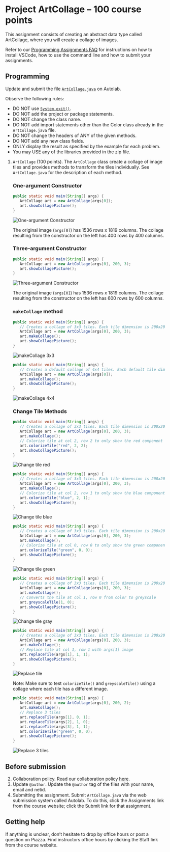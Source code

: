 # Project ArtCollage – 100 course points
This assignment consists of creating an abstract data type called ArtCollage, where you will create a collage of images.

Refer to our [Programming Assignments FAQ](https://introcs.cs.rutgers.edu/assignment-faq/) for instructions on how to install VSCode, how to use the command line and how to submit your assignments.

## Programming
Update and submit the file [`ArtCollage.java`]() on Autolab.

Observe the following rules:

- DO NOT use [`System.exit()`](https://docs.oracle.com/en/java/javase/14/docs/api/java.base/java/lang/System.html#exit(int)).
- DO NOT add the project or package statements.
- DO NOT change the class name.
- DO NOT add import statements other than the Color class already in the `ArtCollage.java` file.
- DO NOT change the headers of ANY of the given methods.
- DO NOT add any new class fields.
- ONLY display the result as specified by the example for each problem.
- You may USE any of the libraries provided in the zip file.

1. `ArtCollage` (100 points). The `ArtCollage` class create a collage of image tiles and provides methods to transform the tiles individually. See `ArtCollage.java` for the description of each method.
   
   ### One-argument Constructor
   ```java
   public static void main(String[] args) {
      ArtCollage art = new ArtCollage(args[0]);
      art.showCollagePicture();
   }
   ```

   ![One-argument Constructor](img/One-argument-constructor.png "One-argument Constructor")

   The original image (`args[0]`) has 1536 rows x 1819 columns. The collage resulting from the constructor on the left has 400 rows by 400 columns.

   ### Three-argument Constructor
   ```java
   public static void main(String[] args) {
      ArtCollage art = new ArtCollage(args[0], 200, 3);
      art.showCollagePicture();
   }
   ```

   ![Three-argument Constructor](img/Three-argument-constructor.png "Three-argument Constructor")

   The original image (`args[0]`) has 1536 rows x 1819 columns. The collage resulting from the constructor on the left has 600 rows by 600 columns.

   ### `makeCollage` method
   ```java
   public static void main(String[] args) {
      // Creates a collage of 3x3 tiles. Each tile dimension is 200x200 pixels.
      ArtCollage art = new ArtCollage(args[0], 200, 3);
      art.makeCollage();
      art.showCollagePicture();
   }
   ```

   ![makeCollage 3x3](img/makeCollage-3x3.png "makeCollage 3x3")

   ```java
   public static void main(String[] args) {
      // Creates a default collage of 4x4 tiles. Each default tile dimension is 100x100 pixels.
      ArtCollage art = new ArtCollage(args[0]);
      art.makeCollage();
      art.showCollagePicture();
   }
   ```

   ![makeCollage 4x4](img/makeCollage-4x4.png "makeCollage 4x4")

   ### Change Tile Methods

   ```java
   public static void main(String[] args) {
      // Creates a collage of 3x3 tiles. Each tile dimension is 200x200 pixels
      ArtCollage art = new ArtCollage(args[0], 200, 3);
      art.makeCollage();
      // Colorize tile at col 2, row 2 to only show the red component
      art.colorizeTile("red", 2, 2);
      art.showCollagePicture();
   }
   ```

   ![Change tile red](img/change-tile-red.png "Change tile red")

   ```java
   public static void main(String[] args) {
      // Creates a collage of 3x3 tiles. Each tile dimension is 200x200 pixels
      ArtCollage art = new ArtCollage(args[0], 200, 3);
      art.makeCollage();
      // Colorize tile at col 2, row 1 to only show the blue component
      art.colorizeTile("blue", 2, 1);
      art.showCollagePicture();
   }
   ```

   ![Change tile blue](img/change-tile-blue.png "Change tile blue")

   ```java
   public static void main(String[] args) {
      // Creates a collage of 3x3 tiles. Each tile dimension is 200x200 pixels
      ArtCollage art = new ArtCollage(args[0], 200, 3);
      art.makeCollage();
      // Colorize tile at col 0, row 0 to only show the green component
      art.colorizeTile("green", 0, 0);
      art.showCollagePicture();
   }
   ```

   ![Change tile green](img/change-tile-green.png "Change tile green")

   ```java
   public static void main(String[] args) {
      // Creates a collage of 3x3 tiles. Each tile dimension is 200x200 pixels
      ArtCollage art = new ArtCollage(args[0], 200, 3);
      art.makeCollage();
      // Converts the tile at col 1, row 0 from color to greyscale
      art.greyscaleTile(1, 0);
      art.showCollagePicture();
   }
   ```

   ![Change tile gray](img/change-tile-gray.png "Change tile gray")

   ```java
   public static void main(String[] args) {
      // Creates a collage of 3x3 tiles. Each tile dimension is 200x200 pixels
      ArtCollage art = new ArtCollage(args[0], 200, 3);
      art.makeCollage();
      // Replace tile at col 1, row 1 with args[1] image
      art.replaceTile(args[1], 1, 1);
      art.showCollagePicture();
   }
   ```

   ![Replace tile](img/replace-tile.png "Replace tile")

   Note: Make sure to test `colorizeTile()` and `greyscaleTile()` using a collage where each tile has a different image.
   ```java
   public static void main(String[] args) {
      ArtCollage art = new ArtCollage(args[0], 200, 2);
      art.makeCollage();
      // Replace 3 tiles
      art.replaceTile(args[1], 0, 1);
      art.replaceTile(args[2], 1, 0);
      art.replaceTile(args[3], 1, 1);
      art.colorizeTile("green", 0, 0);
      art.showCollagePicture();
   }
   ```

   ![Replace 3 tiles](img/replace-3-tiles.png "Replace 3 tiles")

## Before submission
2. Collaboration policy. Read our collaboration policy [here](https://introcs.cs.rutgers.edu/#academic-integrity).
3. Update `@author`. Update the `@author` tag of the files with your name, email and netid.
4. Submitting the assignment. Submit `ArtCollage.java` via the web submission system called Autolab. To do this, click the Assignments link from the course website; click the Submit link for that assignment.

## Getting help
If anything is unclear, don’t hesitate to drop by office hours or post a question on Piazza. Find instructors office hours by clicking the Staff  link from the course website.
